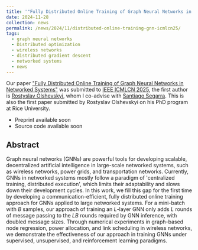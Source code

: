 ```yaml
---
title: '"Fully Distributed Online Training of Graph Neural Networks in Networked Systems" submitted to IEEE ICMLCN 2025.'
date: 2024-11-28
collection: news
permalink: /news/2024/11/distributed-online-training-gnn-icmlcn25/
tags:
  - graph neural networks
  - Distributed optimization
  - wireless networks
  - distributed gradient descent
  - networked systems
  - news
---
```


Our paper ["Fully Distributed Online Training of Graph Neural Networks in Networked Systems"](/publications/2024-11-28-distributed-online-training-gnns.html) was submitted to [IEEE ICMLCN 2025](https://icmlcn2025.ieee-icmlcn.org/), the first author is [Rostyslav Olshevskyi](https://www.linkedin.com/in/rostyslav-olshevskyi-20665b197/?originalSubdomain=de), whom I co-advise with [Santiago Segarra](https://segarra.rice.edu/). This is also the first paper submitted by Rostyslav Olshevskyi on his PhD program at Rice University.


- Preprint available soon
- Source code available soon

## Abstract

Graph neural networks (GNNs) are powerful tools for developing scalable, decentralized artificial intelligence in large-scale networked systems, such as wireless networks, power grids, and transportation networks. 
Currently, GNNs in networked systems mostly follow a paradigm of 'centralized training, distributed execution', which limits their adaptability and slows down their development cycles. 
In this work, we fill this gap for the first time by developing a communication-efficient, fully distributed online training approach for GNNs applied to large networked systems.
For a mini-batch with $B$ samples, our approach of training an $L$-layer GNN only adds $L$ rounds of message passing to the $LB$ rounds required by GNN inference, with doubled message sizes.
Through numerical experiments in graph-based node regression, power allocation, and link scheduling in wireless networks, we demonstrate the effectiveness of our approach in training GNNs under supervised, unsupervised, and reinforcement learning paradigms. 

